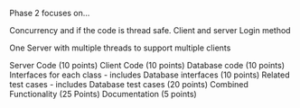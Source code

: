 Phase 2 focuses on...

  Concurrency and if the code is thread safe.
  Client and server
  Login method

  One Server with multiple threads to support multiple clients

  Server Code (10 points)
  Client Code (10 points)
  Database code (10 points)
  Interfaces for each class - includes Database interfaces (10 points)
  Related test cases - includes Database test cases (20 points)
  Combined Functionality (25 Points)
  Documentation (5 points)
